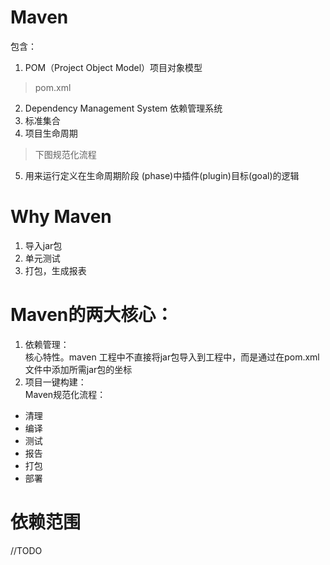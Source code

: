 # Maven
包含：
1. POM（Project Object Model）项目对象模型
> pom.xml
2. Dependency Management System 依赖管理系统
3. 标准集合
4. 项目生命周期
> 下图规范化流程
5. 用来运行定义在生命周期阶段 (phase)中插件(plugin)目标(goal)的逻辑

# Why Maven
1. 导入jar包
2. 单元测试
3. 打包，生成报表

# Maven的两大核心：
1. 依赖管理：  
    核心特性。maven 工程中不直接将jar包导入到工程中，而是通过在pom.xml文件中添加所需jar包的坐标
2. 项目一键构建：  
    Maven规范化流程：
- 清理
- 编译
- 测试
- 报告
- 打包
- 部署

# 依赖范围
//TODO
